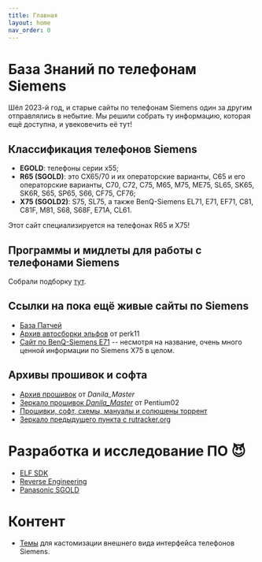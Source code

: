 ```yaml
---
title: Главная
layout: home
nav_order: 0
---
```

# База Знаний по телефонам Siemens

Шёл 2023-й год, и старые сайты по телефонам Siemens один за другим отправлялись в небытие. Мы решили собрать ту информацию, которая ещё доступна, и увековечить её тут!

## Классификация телефонов Siemens
 * **EGOLD**: телефоны серии x55;
 * **R65 (SGOLD)**: это CX65/70 и их операторские варианты, C65 и его операторские варианты, С70, C72, C75, M65, M75, ME75, SL65, SK65, SK6R, S65, SP65, S66, CF75, CF76;
 * **X75 (SGOLD2)**: S75, SL75, а также BenQ-Siemens EL71, E71, EF71, C81, C81F, M81, S68, S68F, E71A, CL61.

 Этот сайт специализируется на телефонах R65 и X75!

## Программы и мидлеты для работы с телефонами Siemens
Собрали подборку [тут](required_software.md).

## Ссылки на пока ещё живые сайты по Siemens

* [База Патчей](https://patches.kibab.com)
* [Архив автосборки эльфов](https://archive.perk11.info/elf/) от perk11
* [Сайт по BenQ-Siemens E71](http://e71.ru) -- несмотря на название, очень много ценной информации по Siemens X75 в целом.

## Архивы прошивок и софта
* [Архив прошивок](https://disk.yandex.ru/d/NHwLJphOEdoeA/flash/FW) от _Danila_Master_
* [Зеркало прошивок _Danila_Master_](https://stuff.pentium02.org/Siemens/) от Pentium02
* [Прошивки, софт, схемы, мануалы и солюшены торрент](https://rutracker.org/forum/viewtopic.php?t=2273781)
* [Зеркало предыдущего пункта с rutracker.org](https://stuff.pentium02.org/Siemens_rutracker.tar.gz)

# Разработка и исследование ПО 😈
* [ELF SDK](https://github.com/siemens-mobile-hacks/sdk)
* [Reverse Engineering](./reverse-engineering/)
* [Panasonic SGOLD](panasonic_en.md)

# Контент

* [Темы](https://github.com/siemens-mobile-hacks/UI-Themes/blob/main/README.md) для кастомизации внешнего вида интерфейса телефонов Siemens.
